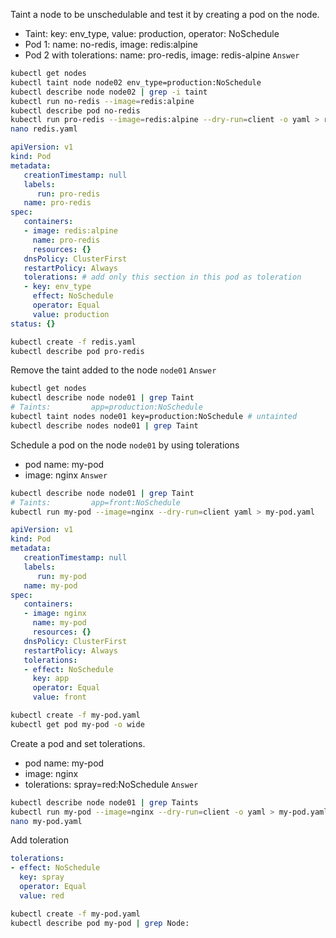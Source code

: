 Taint a node to be unschedulable and test it by creating a pod on the node.
- Taint: key: env_type, value: production, operator: NoSchedule
- Pod 1: name: no-redis, image: redis:alpine
- Pod 2 with tolerations: name: pro-redis, image: redis-alpine
`Answer`
```bash
kubectl get nodes
kubectl taint node node02 env_type=production:NoSchedule
kubectl describe node node02 | grep -i taint
kubectl run no-redis --image=redis:alpine
kubectl describe pod no-redis
kubectl run pro-redis --image=redis:alpine --dry-run=client -o yaml > redis.yaml
nano redis.yaml
```
```yaml
apiVersion: v1
kind: Pod
metadata:
   creationTimestamp: null
   labels:
      run: pro-redis
   name: pro-redis
spec:
   containers:
   - image: redis:alpine
     name: pro-redis
     resources: {}
   dnsPolicy: ClusterFirst
   restartPolicy: Always
   tolerations: # add only this section in this pod as toleration
   - key: env_type
     effect: NoSchedule
     operator: Equal
     value: production
status: {}
```
```bash
kubectl create -f redis.yaml
kubectl describe pod pro-redis
```

Remove the taint added to the node `node01`
`Answer`
```bash
kubectl get nodes
kubectl describe node node01 | grep Taint
# Taints:         app=production:NoSchedule 
kubectl taint nodes node01 key=production:NoSchedule # untainted
kubectl describe nodes node01 | grep Taint
```

Schedule a pod on the node `node01` by using tolerations
- pod name: my-pod
- image: nginx
`Answer`
```bash
kubectl describe node node01 | grep Taint
# Taints:         app=front:NoSchedule
kubectl run my-pod --image=nginx --dry-run=client yaml > my-pod.yaml
```

```yaml
apiVersion: v1
kind: Pod
metadata:
   creationTimestamp: null
   labels:
      run: my-pod
   name: my-pod
spec:
   containers:
   - image: nginx
     name: my-pod
     resources: {}
   dnsPolicy: ClusterFirst
   restartPolicy: Always
   tolerations:
   - effect: NoSchedule
     key: app
     operator: Equal
     value: front
```
```bash
kubectl create -f my-pod.yaml
kubectl get pod my-pod -o wide
```

Create a pod and set tolerations.
- pod name: my-pod
- image: nginx
- tolerations: spray=red:NoSchedule
`Answer`
```bash
kubectl describe node node01 | grep Taints
kubectl run my-pod --image=nginx --dry-run=client -o yaml > my-pod.yaml
nano my-pod.yaml
```
Add toleration 
```yaml
tolerations:
- effect: NoSchedule
  key: spray
  operator: Equal
  value: red
```
```bash
kubectl create -f my-pod.yaml
kubectl describe pod my-pod | grep Node:
```